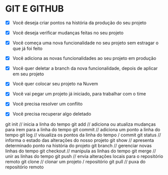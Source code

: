 # GIT E GITHUB


- [x] Você deseja criar pontos na história da produção do seu projeto
- [x] Você deseja verificar mudanças feitas no seu projeto

- [x] Você começa uma nova funcionalidade no seu projeto sem estragar o que já foi feito
- [x] Você adiciona as novas funcionalidades ao seu projeto em produção
- [x] Você quer deletar a branch da nova funcionalidade, depois de aplicar em seu projeto

- [x] Você quer colocar seu projeto na Nuvem

- [x] Você vai pegar um projeto já iniciado, para trabalhar com o time
- [x] Você precisa resolver um conflito

- [x] Você precisa recuperar algo deletado

git init // inicia a linha do tempo
git add // adiciona ou atualiza mudanças para irem para a linha do tempo
git commit // adiciona um ponto a linha do tempo
git log // visualiza os pontos da linha do tempo / commit
git status // informa o estado das alterações do nosso projeto
git show // apresenta determinado ponto na história do projeto
git branch // gerenciar novas linhas do tempo
git checkout // manipula as linhas do tempo
git merge // unir as linhas do tempo
git push // envia alterações locais para o repositório remoto
git clone // clonar um projeto / repositório
git pull // puxa do repositório remoto